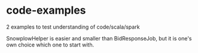 # code-examples

2 examples to test understanding of code/scala/spark

SnowplowHelper is easier and smaller than BidResponseJob, but it is one's own choice which one to start with. 
